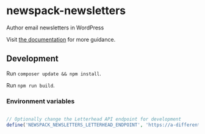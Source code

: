 # newspack-newsletters
Author email newsletters in WordPress

Visit [the documentation](https://newspack.pub/support/engagement/newsletters/) for more guidance.

## Development

Run `composer update && npm install`.

Run `npm run build`.

### Environment variables

```php

// Optionally change the Letterhead API endpoint for development
define('NEWSPACK_NEWSLETTERS_LETTERHEAD_ENDPOINT', 'https://a-different-endpoint.dev');
```
